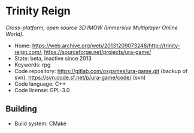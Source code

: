# Trinity Reign

_Cross-platform, open source 3D IMOW (Immersive Multiplayer Online World)._

- Home: <https://web.archive.org/web/20131209073248/http://trinity-reign.com/>, https://sourceforge.net/projects/ura-game/
- State: beta, inactive since 2013
- Keywords: rpg
- Code repository: https://gitlab.com/osgames/ura-game.git (backup of svn), https://svn.code.sf.net/p/ura-game/code/ (svn)
- Code language: C++
- Code license: GPL-3.0

## Building

- Build system: CMake
